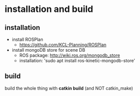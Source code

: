 # installation and build

## installation

* install ROSPlan
  * https://github.com/KCL-Planning/ROSPlan
* install mongoDB store for scene DB
  * ROS package: http://wiki.ros.org/mongodb_store
  * installation: 'sudo apt install ros-kinetic-mongodb-store'
  
## build
build the whole thing with **catkin build** (and NOT catkin_make)